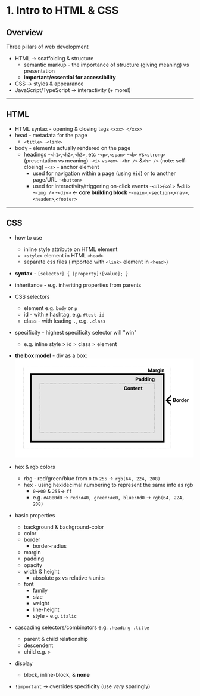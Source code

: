 # 1. Intro to HTML & CSS

## Overview

Three pillars of web development

- HTML -> scaffolding & structure
  - semantic markup - the importance of structure (giving meaning) vs presentation
  - **important/essential for accessibility**
- CSS -> styles & appearance
- JavaScript/TypeScript -> interactivity (+ more!)

---

## HTML

- HTML syntax - opening & closing tags `<xxx> </xxx>`
- head - metadata for the page
  - `<title>`
  -`<link>`
- body - elements actually rendered on the page
  - headings -`<h1>`,`<h2>`,`<h3>`, etc
  -`<p>`,`<span>`
  -`<b>` vs`<strong>` (presentation vs meaning)
  -`<i>` vs`<em>`
  -`<br />` &`<hr />` (note: self-closing)
  -`<a>` - anchor element 
    - used for navigation within a page (using `#id`) or to another page/URL 
  -`<button>`
    - used for interactivity/triggering on-click events
  -`<ul>`/`<ol>` &`<li>`
  -`<img />`
  -`<div>` <- **core building block**
     -`<main>`,`<section>`,`<nav>`,`<header>`,`<footer>`

---

## CSS

- how to use
  - inline style attribute on HTML element
  - `<style>` element in HTML `<head>`
  - separate css files (imported with `<link>` element in `<head>`)

- **syntax** - `[selector] { [property]:[value]; }`
- inheritance - e.g. inheriting properties from parents

- CSS selectors
  - element e.g. `body` or `p`
  - id - with `#` hashtag, e.g. `#test-id`
  - class - with leading `.`, e.g. `.class`

- specificity - highest specificity selector will "win"
  - e.g. inline style > id > class > element
- **the box model** - div as a box:
  ![CSS box model](./assets/css-box-model.png)

- hex & rgb colors
  - rbg - red/green/blue from `0` to `255` -> `rgb(64, 224, 208)`
  - hex - using hexidecimal numbering to represent the same info as rgb 
    - `0`->`00` & `255`-> `ff` 
    - e.g. `#40e0d0` -> `red:#40, green:#e0, blue:#d0` -> `rgb(64, 224, 208)`
- basic properties
  - background & background-color
  - color
  - border
    - border-radius
  - margin
  - padding
  - opacity
  - width & height
    - absolute `px` vs relative `%` units
  - font
    - family
    - size
    - weight
    - line-height
    - style - e.g. `italic`
- cascading selectors/combinators e.g. `.heading .title`
  - parent & child relationship
  - descendent
  - child e.g. `>`
- display
  - block, inline-block, & **none**
- `!important` -> overrides specificity (use _very_ sparingly)
